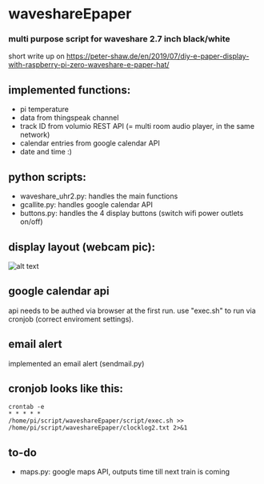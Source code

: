 # waveshareEpaper

### multi purpose script for waveshare 2.7 inch black/white
short write up on https://peter-shaw.de/en/2019/07/diy-e-paper-display-with-raspberry-pi-zero-waveshare-e-paper-hat/


## implemented functions:
- pi temperature
- data from thingspeak channel
- track ID from volumio REST API (= multi room audio player, in the same network)
- calendar entries from google calendar API
- date and time :)

## python scripts: 

- waveshare_uhr2.py: handles the main functions
- gcallite.py: handles google calendar API
- buttons.py: handles the 4 display buttons (switch wifi power outlets on/off)


## display layout (webcam pic):

![alt text](https://peter-shaw.de/waveshare.jpg "layout")


## google calendar api 
api needs to be authed via browser at the first run. use "exec.sh" to run via cronjob (correct enviroment settings). 

## email alert
implemented an email alert (sendmail.py)

## cronjob looks like this:
<code>crontab -e</code><br>
<code>* * * * * /home/pi/script/waveshareEpaper/script/exec.sh >> /home/pi/script/waveshareEpaper/clocklog2.txt 2>&1</code>

## to-do
- maps.py: google maps API, outputs time till next train is coming
